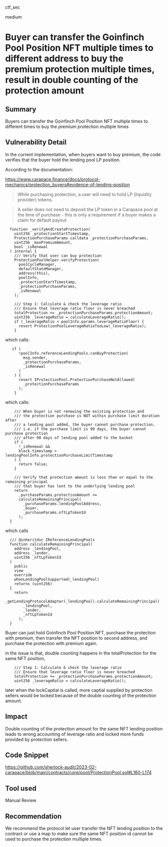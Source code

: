 ctf_sec

medium

# Buyer can transfer the Goinfinch Pool Position NFT multiple times to different address to buy the premium protection multiple times, result in double counting of the protection amount

## Summary

Buyers can transfer the Goinfinch Pool Position NFT multiple times to different times to buy the premium protection multiple times

## Vulnerability Detail

In the current implementation, when buyers want to buy premium, the code verifies that the buyer hold the lending pool LP position.

According to the documentation:

https://www.carapace.finance/docs/protocol-mechanics/protection_buyers#evidence-of-lending-position

> While purchasing protection, a user will need to hold LP (liquidity provider) tokens.

> A seller does not need to deposit the LP token in a Carapace pool at the time of purchase - this is only a requirement if a buyer makes a claim for default payout

```solidity
  function _verifyAndCreateProtection(
    uint256 _protectionStartTimestamp,
    ProtectionPurchaseParams calldata _protectionPurchaseParams,
    uint256 _maxPremiumAmount,
    bool _isRenewal
  ) internal {
    /// Verify that user can buy protection
    ProtectionPoolHelper.verifyProtection(
      poolCycleManager,
      defaultStateManager,
      address(this),
      poolInfo,
      _protectionStartTimestamp,
      _protectionPurchaseParams,
      _isRenewal
    );

    /// Step 1: Calculate & check the leverage ratio
    /// Ensure that leverage ratio floor is never breached
    totalProtection += _protectionPurchaseParams.protectionAmount;
    uint256 _leverageRatio = calculateLeverageRatio();
    if (_leverageRatio < poolInfo.params.leverageRatioFloor) {
      revert ProtectionPoolLeverageRatioTooLow(_leverageRatio);
    }
```

which calls:

```solidity
   if (
      !poolInfo.referenceLendingPools.canBuyProtection(
        msg.sender,
        _protectionPurchaseParams,
        _isRenewal
      )
    ) {
      revert IProtectionPool.ProtectionPurchaseNotAllowed(
        _protectionPurchaseParams
      );
    }
```

which calls:

```solidity
    /// When buyer is not renewing the existing protection and
    /// the protection purchase is NOT within purchase limit duration after
    /// a lending pool added, the buyer cannot purchase protection.
    /// i.e. if the purchase limit is 90 days, the buyer cannot purchase protection
    /// after 90 days of lending pool added to the basket
    if (
      !_isRenewal &&
      block.timestamp > lendingPoolInfo.protectionPurchaseLimitTimestamp
    ) {
      return false;
    }

    /// Verify that protection amount is less than or equal to the remaining principal
    /// that buyer has lent to the underlying lending pool
    return
      _purchaseParams.protectionAmount <=
      calculateRemainingPrincipal(
        _purchaseParams.lendingPoolAddress,
        _buyer,
        _purchaseParams.nftLpTokenId
      );
  }
```

which calls

```solidity
  /// @inheritdoc IReferenceLendingPools
  function calculateRemainingPrincipal(
    address _lendingPool,
    address _lender,
    uint256 _nftLpTokenId
  )
    public
    view
    override
    whenLendingPoolSupported(_lendingPool)
    returns (uint256)
  {
    return
      _getLendingProtocolAdapter(_lendingPool).calculateRemainingPrincipal(
        _lendingPool,
        _lender,
        _nftLpTokenId
      );
  }
```

Buyer can just hold Goinfinch Pool Position NFT, purchase the protection with premium, then transfer the NFT position to second address, and purchase the protection with premium again.

in the issue is that, double counting happens in the totalProtection for the same NFT position,

```solidity
    /// Step 1: Calculate & check the leverage ratio
    /// Ensure that leverage ratio floor is never breached
    totalProtection += _protectionPurchaseParams.protectionAmount;
    uint256 _leverageRatio = calculateLeverageRatio();
```

later when the lockCaptial is called, more captial supplied by protection sellers would be locked because of the double counting of the protection amount. 

## Impact

Double counting of the protection amount for the same NFT lending position leads to wrong accounting of leverage ratio and locked more funds provided by protection sellers.

## Code Snippet

https://github.com/sherlock-audit/2023-02-carapace/blob/main/contracts/core/pool/ProtectionPool.sol#L160-L174

## Tool used

Manual Review

## Recommendation

We recommend the protocol let user transfer the NFT lending position to the contract or use a map to make sure the same NFT position id cannot be used to purchase the protection multiple times.
